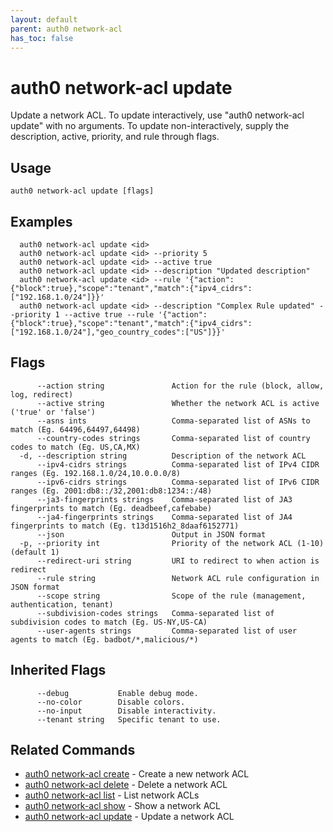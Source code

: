 ```yaml
---
layout: default
parent: auth0 network-acl
has_toc: false
---
```

# auth0 network-acl update

Update a network ACL.
To update interactively, use "auth0 network-acl update" with no arguments.
To update non-interactively, supply the description, active, priority, and rule through flags.


## Usage
```
auth0 network-acl update [flags]
```

## Examples

```
  auth0 network-acl update <id>
  auth0 network-acl update <id> --priority 5 
  auth0 network-acl update <id> --active true
  auth0 network-acl update <id> --description "Updated description"
  auth0 network-acl update <id> --rule '{"action":{"block":true},"scope":"tenant","match":{"ipv4_cidrs":["192.168.1.0/24"]}}'
  auth0 network-acl update <id> --description "Complex Rule updated" --priority 1 --active true --rule '{"action":{"block":true},"scope":"tenant","match":{"ipv4_cidrs":["192.168.1.0/24"],"geo_country_codes":["US"]}}'
```


## Flags

```
      --action string               Action for the rule (block, allow, log, redirect)
      --active string               Whether the network ACL is active ('true' or 'false')
      --asns ints                   Comma-separated list of ASNs to match (Eg. 64496,64497,64498)
      --country-codes strings       Comma-separated list of country codes to match (Eg. US,CA,MX)
  -d, --description string          Description of the network ACL
      --ipv4-cidrs strings          Comma-separated list of IPv4 CIDR ranges (Eg. 192.168.1.0/24,10.0.0.0/8)
      --ipv6-cidrs strings          Comma-separated list of IPv6 CIDR ranges (Eg. 2001:db8::/32,2001:db8:1234::/48)
      --ja3-fingerprints strings    Comma-separated list of JA3 fingerprints to match (Eg. deadbeef,cafebabe)
      --ja4-fingerprints strings    Comma-separated list of JA4 fingerprints to match (Eg. t13d1516h2_8daaf6152771)
      --json                        Output in JSON format
  -p, --priority int                Priority of the network ACL (1-10) (default 1)
      --redirect-uri string         URI to redirect to when action is redirect
      --rule string                 Network ACL rule configuration in JSON format
      --scope string                Scope of the rule (management, authentication, tenant)
      --subdivision-codes strings   Comma-separated list of subdivision codes to match (Eg. US-NY,US-CA)
      --user-agents strings         Comma-separated list of user agents to match (Eg. badbot/*,malicious/*)
```


## Inherited Flags

```
      --debug           Enable debug mode.
      --no-color        Disable colors.
      --no-input        Disable interactivity.
      --tenant string   Specific tenant to use.
```


## Related Commands

- [auth0 network-acl create](auth0_network-acl_create.md) - Create a new network ACL
- [auth0 network-acl delete](auth0_network-acl_delete.md) - Delete a network ACL
- [auth0 network-acl list](auth0_network-acl_list.md) - List network ACLs
- [auth0 network-acl show](auth0_network-acl_show.md) - Show a network ACL
- [auth0 network-acl update](auth0_network-acl_update.md) - Update a network ACL


